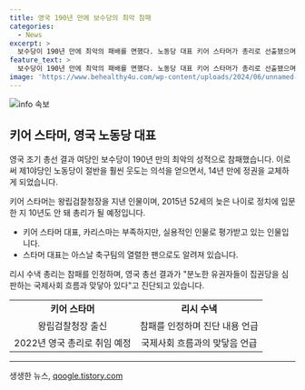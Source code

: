 ```yaml
---
title: 영국 190년 만에 보수당의 최악 참패
categories:
  - News
excerpt: >
  보수당이 190년 만에 최악의 패배를 면했다. 노동당 대표 키어 스타머가 총리로 선출됐으며, 왕립검찰청장 출신으로 실용적이라는 평가를 받았다. 보수당 총리는 참패를 인정하며 유권자들이 집권당을 심판했다고 분석됐으며, 스타머 대표는 나토 정상회의에 참석할 예정이다. (150자)
feature_text: >
  보수당이 190년 만에 최악의 패배를 면했다. 노동당 대표 키어 스타머가 총리로 선출됐으며, 왕립검찰청장 출신으로 실용적이라는 평가를 받았다. 보수당 총리는 참패를 인정하며 유권자들이 집권당을 심판했다고 분석됐으며, 스타머 대표는 나토 정상회의에 참석할 예정이다. (150자)
image: 'https://www.behealthy4u.com/wp-content/uploads/2024/06/unnamed-file.png'
---
```


<p><img src="https://www.behealthy4u.com/wp-content/uploads/2024/06/unnamed-file.png" alt="info 속보" /></p>

<h2 data-ke-size="size26">키어 스타머, 영국 노동당 대표</h2>

<p data-ke-size="size16">영국 조기 총선 결과 여당인 보수당이 190년 만의 최악의 성적으로 참패했습니다. 이로써 제1야당인 노동당이 절반을 훨씬 웃도는 의석을 얻으면서, 14년 만에 정권을 교체하게 되었습니다.</p>

<p data-ke-size="size16">키어 스타머는 왕립검찰청장을 지낸 인물이며, 2015년 52세의 늦은 나이로 정치에 입문한 지 10년도 안 돼 총리가 될 예정입니다.</p>

<ul>
  <li>키어 스타머 대표, 카리스마는 부족하지만, 실용적인 인물로 평가받고 있는 인물입니다.</li>
  <li>스타머 대표는 아스날 축구팀의 열렬한 팬으로도 알려져 있습니다.</li>
</ul>

<p data-ke-size="size16">리시 수낵 총리는 참패를 인정하며, 영국 총선 결과가 "분노한 유권자들이 집권당을 심판하는 국제사회 흐름과 맞닿아 있다"고 진단되고 있습니다.</p>

<table>
  <tr>
    <td style="text-align: center; height: 17px;"><b>키어 스타머</b></td>
    <td style="text-align: center; height: 17px;"><b>리시 수낵</b></td>
  </tr>
  <tr>
    <td style="text-align: center; height: 17px;">왕립검찰청장 출신</td>
    <td style="text-align: center; height: 17px;">참패를 인정하며 진단 내용 언급</td>
  </tr>
  <tr>
    <td style="text-align: center; height: 17px;">2022년 영국 총리로 취임 예정</td>
    <td style="text-align: center; height: 17px;">국제사회 흐름과의 맞닿음 언급</td>
  </tr>
</table>

<hr>
생생한 뉴스, <a href="https://qoogle.tistory.com" rel="dofollow">qoogle.tistory.com</a>


